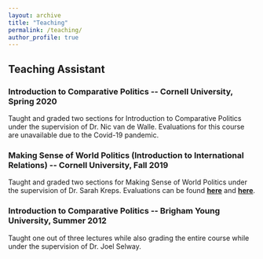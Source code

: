 ```yaml
---
layout: archive
title: "Teaching"
permalink: /teaching/
author_profile: true
---
```


## Teaching Assistant

### Introduction to Comparative Politics -- Cornell University, Spring 2020
Taught and graded two sections for Introduction to Comparative Politics under the supervision of Dr. Nic van de Walle. Evaluations for this course are unavailable due to the Covid-19 pandemic.

### Making Sense of World Politics (Introduction to International Relations) -- Cornell University, Fall 2019
Taught and graded two sections for Making Sense of World Politics under the supervision of Dr. Sarah Kreps. Evaluations can be found [__here__](assets/files/Govt1817_fall2019_eval2.pdf) and [__here__](assets/files/Govt1817_fall2019_eval2.pdf).

### Introduction to Comparative Politics -- Brigham Young University, Summer 2012
Taught one out of three lectures while also grading the entire course while under the supervision of Dr. Joel Selway. 
